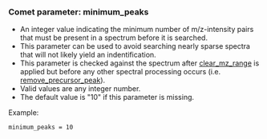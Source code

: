 ### Comet parameter: minimum_peaks

- An integer value indicating the minimum number of m/z-intensity pairs
that must be present in a spectrum before it is searched.
- This parameter can be used to avoid searching nearly sparse spectra
that will not likely yield an indentification.
- This parameter is checked against the spectrum after [clear_mz_range](clear_mz_range.html)
is applied but before any other spectral processing occurs
(i.e.  [remove_precursor_peak](remove_precursor_peak.html)).
- Valid values are any integer number.
- The default value is "10" if this parameter is missing.

Example:
```
minimum_peaks = 10
```
